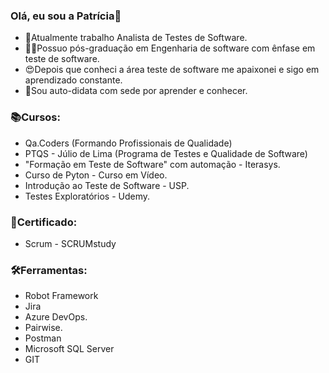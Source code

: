 ### Olá, eu sou a Patrícia👋

-  🚀Atualmente trabalho Analista de Testes de Software.
- 👩‍🎓Possuo pós-graduação em Engenharia de software com ênfase em teste de software.
- 😍Depois que conheci a área teste de software me apaixonei e sigo em aprendizado constante.
- 🤯Sou auto-didata com sede por aprender e conhecer.


### 📚Cursos:

- Qa.Coders  (Formando Profissionais de Qualidade)
- PTQS - Júlio de Lima (Programa de Testes e Qualidade de Software)
- "Formação em Teste de Software" com automação - Iterasys.
- Curso de Pyton - Curso em Vídeo.
- Introdução ao Teste de Software - USP.
- Testes Exploratórios - Udemy.


### 📘Certificado:

- Scrum - SCRUMstudy


### 🛠️Ferramentas:

- Robot Framework
- Jira
- Azure DevOps.
- Pairwise.
-  Postman
-   Microsoft  SQL Server
-   GIT


